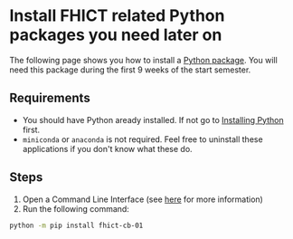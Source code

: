 # Install FHICT related Python packages you need later on

The following page shows you how to install a [Python package](https://realpython.com/python-modules-packages/).
You will need this package during the first 9 weeks of the start semester.

## Requirements

- You should have Python aready installed. If not go to [Installing Python](installPython) first.
- `miniconda` or `anaconda` is not required. Feel free to uninstall these applications if you don't know what these do.

## Steps

1. Open a Command Line Interface (see [here](/docs/cli/index) for more information)
2. Run the following command:

```bash
python -m pip install fhict-cb-01
```
